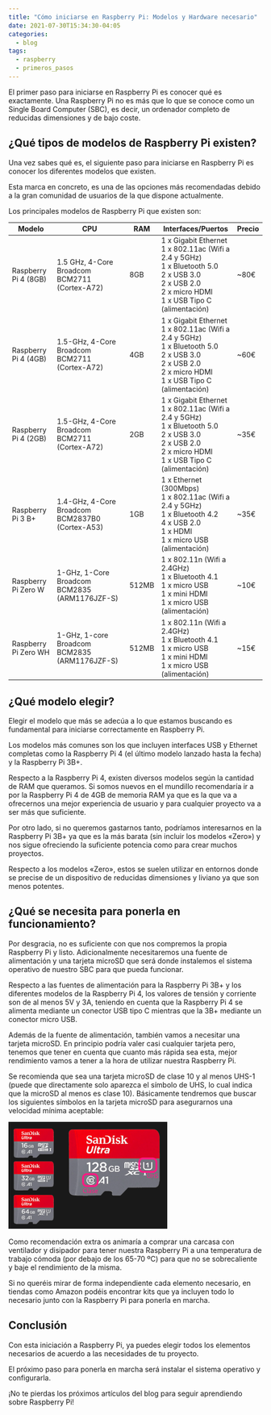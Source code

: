 ```yaml
---
title: "Cómo iniciarse en Raspberry Pi: Modelos y Hardware necesario"
date: 2021-07-30T15:34:30-04:05
categories:
  - blog
tags:
  - raspberry
  - primeros_pasos
---
```

El primer paso para iniciarse en Raspberry Pi es conocer qué es exactamente. Una Raspberry Pi no es más que lo que se conoce como un Single Board Computer (SBC), es decir, un ordenador completo de reducidas dimensiones y de bajo coste.

## ¿Qué tipos de modelos de Raspberry Pi existen?
Una vez sabes qué es, el siguiente paso para iniciarse en Raspberry Pi es conocer los diferentes modelos que existen.

Esta marca en concreto, es una de las opciones más recomendadas debido a la gran comunidad de usuarios de la que dispone actualmente.

Los principales modelos de Raspberry Pi que existen son:
<br>

| Modelo  | CPU  | RAM  | Interfaces/Puertos  |  Precio |
|---|---|---|---|---|
| Raspberry Pi 4 (8GB)    | 1.5 GHz, 4-Core Broadcom BCM2711 (Cortex-A72)	  | 8GB	  | 1 x Gigabit Ethernet<br>1 x 802.11ac (Wifi a 2.4 y 5GHz)<br>1 x Bluetooth 5.0<br>2 x USB 3.0<br>2 x USB 2.0<br>2 x micro HDMI<br>1 x USB Tipo C (alimentación)  | ~80€ |
| Raspberry Pi 4 (4GB)	  | 1.5-GHz, 4-Core Broadcom BCM2711 (Cortex-A72)	  | 4GB	  | 1 x Gigabit Ethernet<br>1 x 802.11ac (Wifi a 2.4 y 5GHz)<br>1 x Bluetooth 5.0<br>2 x USB 3.0<br>2 x USB 2.0<br>2 x micro HDMI<br>1 x USB Tipo C (alimentación)  | ~60€ |
| Raspberry Pi 4 (2GB)	  | 1.5-GHz, 4-Core Broadcom BCM2711 (Cortex-A72)	  | 2GB	  | 1 x Gigabit Ethernet<br>1 x 802.11ac (Wifi a 2.4 y 5GHz)<br>1 x Bluetooth 5.0<br>2 x USB 3.0<br>2 x USB 2.0<br>2 x micro HDMI<br>1 x USB Tipo C (alimentación)  | ~35€ |
| Raspberry Pi 3 B+		  | 1.4-GHz, 4-Core Broadcom BCM2837B0 (Cortex-A53)	  | 1GB   | 1 x Ethernet (300Mbps)<br>1 x 802.11ac (Wifi a 2.4 y 5GHz)<br>1 x Bluetooth 4.2<br>4 x USB 2.0<br>1 x HDMI<br>1 x micro USB (alimentación)  | ~35€ |
| Raspberry Pi Zero W	  | 1-GHz, 1-Core Broadcom BCM2835 (ARM1176JZF-S)	  | 512MB | 1 x 802.11n (Wifi a 2.4GHz)<br>1 x Bluetooth 4.1<br>1 x micro USB<br>1 x mini HDMI<br>1 x micro USB (alimentación)  | ~10€ |
| Raspberry Pi Zero WH	  | 1-GHz, 1-core Broadcom BCM2835 (ARM1176JZF-S)	  | 512MB | 1 x 802.11n (Wifi a 2.4GHz)<br>1 x Bluetooth 4.1<br>1 x micro USB<br>1 x mini HDMI<br>1 x micro USB (alimentación)  | ~15€ |



## ¿Qué modelo elegir?
Elegir el modelo que más se adecúa a lo que estamos buscando es fundamental para iniciarse correctamente en Raspberry Pi.

Los modelos más comunes son los que incluyen interfaces USB y Ethernet completas como la Raspberry Pi 4 (el último modelo lanzado hasta la fecha) y la Raspberry Pi 3B+.

Respecto a la Raspberry Pi 4, existen diversos modelos según la cantidad de RAM que queramos. Si somos nuevos en el mundillo recomendaría ir a por la Raspberry Pi 4 de 4GB de memoria RAM ya que es la que va a ofrecernos una mejor experiencia de usuario y para cualquier proyecto va a ser más que suficiente.

Por otro lado, si no queremos gastarnos tanto, podríamos interesarnos en la Raspberry Pi 3B+ ya que es la más barata (sin incluir los modelos «Zero») y nos sigue ofreciendo la suficiente potencia como para crear muchos proyectos.

Respecto a los modelos «Zero», estos se suelen utilizar en entornos donde se precise de un dispositivo de reducidas dimensiones y liviano ya que son menos potentes.

## ¿Qué se necesita para ponerla en funcionamiento?
Por desgracia, no es suficiente con que nos compremos la propia Raspberry Pi y listo. Adicionalmente necesitaremos una fuente de alimentación y una tarjeta microSD que será donde instalemos el sistema operativo de nuestro SBC para que pueda funcionar.

Respecto a las fuentes de alimentación para la Raspberry Pi 3B+ y los diferentes modelos de la Raspberry Pi 4, los valores de tensión y corriente son de al menos 5V y 3A, teniendo en cuenta que la Raspberry Pi 4 se alimenta mediante un conector USB tipo C mientras que la 3B+ mediante un conector micro USB.

Además de la fuente de alimentación, también vamos a necesitar una tarjeta microSD. En principio podría valer casi cualquier tarjeta pero, tenemos que tener en cuenta que cuanto más rápida sea esta, mejor rendimiento vamos a tener a la hora de utilizar nuestra Raspberry Pi.

Se recomienda que sea una tarjeta microSD de clase 10 y al menos UHS-1 (puede que directamente solo aparezca el símbolo de UHS, lo cual indica que la microSD al menos es clase 10). Básicamente tendremos que buscar los siguientes símbolos en la tarjeta microSD para asegurarnos una velocidad mínima aceptable:


![SD card](/assets/images/posts/tarjeta_SD.png)


Como recomendación extra os animaría a comprar una carcasa con ventilador y disipador para tener nuestra Raspberry Pi a una temperatura de trabajo cómoda (por debajo de los 65-70 ºC) para que no se sobrecaliente y baje el rendimiento de la misma.

Si no queréis mirar de forma independiente cada elemento necesario, en tiendas como Amazon podéis encontrar kits que ya incluyen todo lo necesario junto con la Raspberry Pi para ponerla en marcha.

## Conclusión
Con esta iniciación a Raspberry Pi, ya puedes elegir todos los elementos necesarios de acuerdo a las necesidades de tu proyecto.

El próximo paso para ponerla en marcha será instalar el sistema operativo y configurarla.

¡No te pierdas los próximos artículos del blog para seguir aprendiendo sobre Raspberry Pi!
